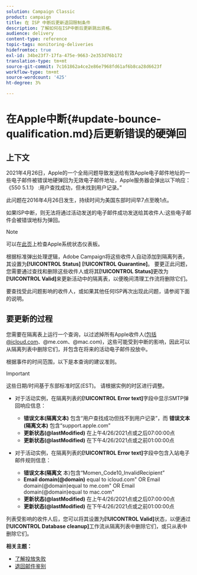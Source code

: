```yaml
---
solution: Campaign Classic
product: campaign
title: 在 ISP 中断后更新退回限制条件
description: 了解如何在ISP中断后更新跳出资格。
audience: delivery
content-type: reference
topic-tags: monitoring-deliveries
hidefromtoc: true
exl-id: 34be23f7-17fa-475e-9663-2e353d76b172
translation-type: tm+mt
source-git-commit: 7c161862a4ce2e86e7968fd61af6b8ca28d6623f
workflow-type: tm+mt
source-wordcount: '425'
ht-degree: 3%

---
```


# 在Apple中断{#update-bounce-qualification.md}后更新错误的硬弹回

## 上下文

2021年4月26日，Apple的一个全局问题导致发送给有效Apple电子邮件地址的一些电子邮件被错误地硬弹回为无效电子邮件地址，Apple服务器会弹出以下响应： 《550 5.1.1》 <email address>:用户查找成功，但未找到用户记录。”

此问题在2016年4月26日发生，持续时间为美国东部时间早7点至晚1点。

如果ISP中断，则无法将通过活动发送的电子邮件成功发送给其收件人:这些电子邮件会被错误地标为弹回。

>[!NOTE]
>
>可以在[此页](https://www.apple.com/support/systemstatus/)上检查Apple系统状态仪表板。

根据标准弹出处理逻辑，Adobe Campaign将这些收件人自动添加到隔离列表，其设置为&#x200B;**[!UICONTROL Status]** **[!UICONTROL Quarantine]**。 要更正此问题，您需要通过查找和删除这些收件人或将其&#x200B;**[!UICONTROL Status]**&#x200B;更改为&#x200B;**[!UICONTROL Valid]**&#x200B;来更新活动中的隔离表，以便晚间清理工作流将删除它们。

要查找受此问题影响的收件人，或如果其他任何ISP再次出现此问题，请参阅下面的说明。

## 要更新的过程

您需要在隔离表上运行一个查询，以过滤掉所有Apple收件人(包括@icloud.com、@me.com、@mac.com)，这些可能受到中断的影响，因此可以从隔离列表中删除它们，并包含在将来的活动电子邮件投放中。

根据事件的时间范围，以下是本查询的建议准则。

>[!IMPORTANT]
>
>这些日期/时间基于东部标准时区(EST)。 请根据实例的时区进行调整。

* 对于活动实例，在隔离列表的&#x200B;**[!UICONTROL Error text]**&#x200B;字段中显示SMTP弹回响应信息：

   * **错误文本(隔离文本)** 包含“用户查找成功但找不到用户记录”，而 **错误文本(隔离文本)** 包含“support.apple.com”
   * **更新状态(@lastModified)** 在上午4/26/2021点或之后07:00:00点
   * **更新状态(@lastModified)** 在下午4/26/2021点或之前01:00:00点

* 对于活动实例，在隔离列表的&#x200B;**[!UICONTROL Error text]**&#x200B;字段中包含入站电子邮件规则信息：

   * **错误文本(隔离文** 本)包含“Momen_Code10_InvalidRecipient”
   * **Email domain(@domain)** equal to icloud.com&quot; OR Email domain(@domain)equal to me.com&quot; OR Email domain(@domain)equal to mac.com&quot;
   * **更新状态(@lastModified)** 在上午4/26/2021点或之后07:00:00点
   * **更新状态(@lastModified)** 在下午4/26/2021点或之前01:00:00点

列表受影响的收件人后，您可以将其设置为&#x200B;**[!UICONTROL Valid]**&#x200B;状态，以便通过&#x200B;**[!UICONTROL Database cleanup]**&#x200B;工作流从隔离列表中删除它们，或只从表中删除它们。

**相关主题：**
* [了解投放失败](../../delivery/using/understanding-delivery-failures.md)
* [退回邮件鉴别](../../delivery/using/understanding-delivery-failures.md#bounce-mail-qualification)
